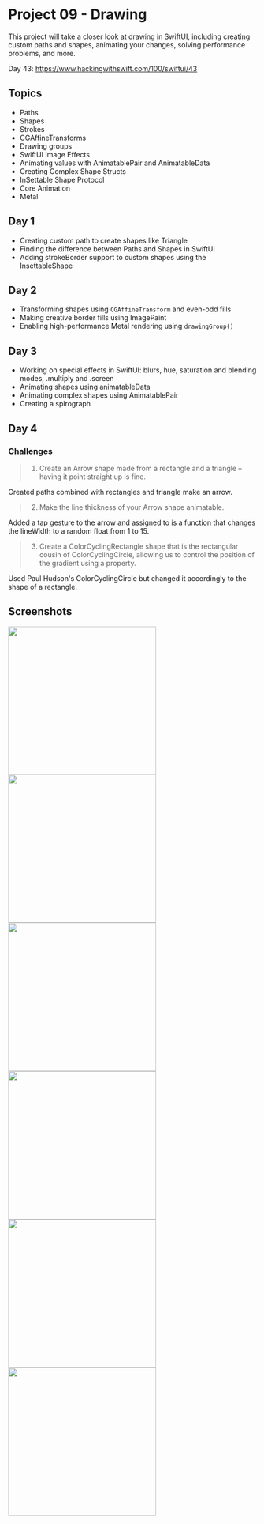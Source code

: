 # Project 09 - Drawing

This project will take a closer look at drawing in SwiftUI, including creating custom paths and shapes, animating your changes, solving performance problems, and more.

Day 43: https://www.hackingwithswift.com/100/swiftui/43

## Topics

- Paths
- Shapes
- Strokes
- CGAffineTransforms
- Drawing groups
- SwiftUI Image Effects
- Animating values with AnimatablePair and AnimatableData
- Creating Complex Shape Structs
- InSettable Shape Protocol
- Core Animation
- Metal

## Day 1

- Creating custom path to create shapes like Triangle
- Finding the difference between Paths and Shapes in SwiftUI
- Adding strokeBorder support to custom shapes using the InsettableShape

## Day 2

- Transforming shapes using `CGAffineTransform` and even-odd fills
- Making creative border fills using ImagePaint
- Enabling high-performance Metal rendering using `drawingGroup()`

## Day 3

- Working on special effects in SwiftUI: blurs, hue, saturation and blending modes, .multiply and .screen
- Animating shapes using animatableData
- Animating complex shapes using AnimatablePair
- Creating a spirograph 

## Day 4

### Challenges

>1. Create an Arrow shape made from a rectangle and a triangle – having it point straight up is fine.

Created paths combined with rectangles and triangle make an arrow.

>2. Make the line thickness of your Arrow shape animatable.

Added a tap gesture to the arrow and assigned to is a function that changes the lineWidth to a random float from 1 to 15.

>3. Create a ColorCyclingRectangle shape that is the rectangular cousin of ColorCyclingCircle, allowing us to control the position of the gradient using a property.

Used Paul Hudson's ColorCyclingCircle but changed it accordingly to the shape of a rectangle.

## Screenshots

<img src="Screenshots/Screenshot 1.png" width="300"/> <img src="Screenshots/Screenshot 2.png" width="300"/> 
<img src="Screenshots/Screenshot 3.png" width="300"/> <img src="Screenshots/Screenshot 4.png" width="300"/>
<img src="Screenshots/Screenshot 5.png" width="300"/> <img src="Screenshots/Screenshot 6.png" width="300"/> 
